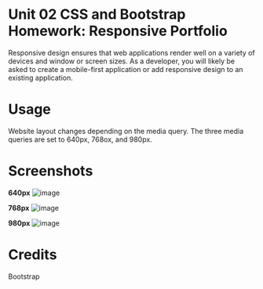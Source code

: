 # Unit 02 CSS and Bootstrap Homework: Responsive Portfolio

Responsive design ensures that web applications render well on a variety of devices and window or screen sizes. As a developer, you will likely be asked to create a mobile-first application or add responsive design to an existing application. 


# Usage

Website layout changes depending on the media query.
The three media queries are set to 640px, 768ox, and 980px.

# Screenshots

**640px**
![image](https://user-images.githubusercontent.com/54414548/65807433-3df47480-e143-11e9-84f0-43cd36e797bd.png)

**768px**
![image](https://user-images.githubusercontent.com/54414548/65807459-6c724f80-e143-11e9-8d79-35b486d59d6c.png)

**980px**
![image](https://user-images.githubusercontent.com/54414548/65807485-890e8780-e143-11e9-85c3-28f5350cc108.png)

# Credits
Bootstrap